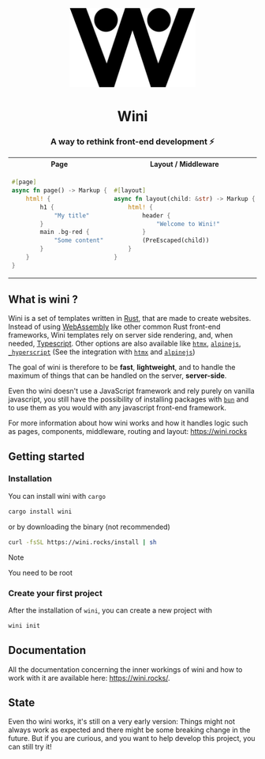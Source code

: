 <div align="center">

<img alt="Wini logo" src="./assets/wini.svg" height="160"/>

# Wini

### A way to rethink front-end development ⚡

</div>

<table>
    <tr>
        <th>
            Page
        </th>
        <th>
            Layout / Middleware
        </th>
        <th>
            Component
        </th>
    </tr>
    <tr>
        <td>

```rs
#[page]
async fn page() -> Markup {
    html! {
        h1 {
            "My title"
        }
        main .bg-red {
            "Some content"
        }
    }
}
```

</td>
<td>

```rs
#[layout]
async fn layout(child: &str) -> Markup {
    html! {
        header {
            "Welcome to Wini!"
        }
        (PreEscaped(child))
    }
}
```

</td>
<td>

```rs
#[component]
async fn button() -> Markup {
    html! {
        button
            .btn-blue
            onclick="jsFn()"
        {
            "Blue button!"
        }
    }
}
```

</td>
    </tr>
</table>


## What is wini ?

Wini is a set of templates written in [Rust](https://www.rust-lang.org/), that are made to create websites. Instead of using [WebAssembly](https://webassembly.org/) like other common Rust front-end frameworks, Wini templates rely on server side rendering, and, when needed, [Typescript](https://www.typescriptlang.org/). Other options are also available like [`htmx`](https://htmx.org/), [`alpinejs`](https://alpinejs.dev/), [`_hyperscript`](https://hyperscript.org/) (See the integration with [`htmx`](https://wini.rocks/doc/htmx) and [`alpinejs`](https://wini.rocks/doc/alpinejs))

The goal of wini is therefore to be **fast**, **lightweight**, and to handle the maximum of things that can be handled on the server, **server-side**.

Even tho wini doesn't use a JavaScript framework and rely purely on vanilla javascript, you still have the possibility of installing packages with [`bun`](https://bun.sh) and to use them as you would with any javascript front-end framework.

For more information about how wini works and how it handles logic such as pages, components, middleware, routing and layout: <https://wini.rocks>


## Getting started

### Installation

You can install wini with `cargo`

```sh
cargo install wini
```

or by downloading the binary (not recommended)

```sh
curl -fsSL https://wini.rocks/install | sh
```

> [!NOTE]
> You need to be root

### Create your first project

After the installation of `wini`, you can create a new project with

```sh
wini init
```

## Documentation

All the documentation concerning the inner workings of wini and how to work with it are available here: <https://wini.rocks/>.

## State 
Even tho wini works, it's still on a very early version: Things might not always work as expected and there might be some breaking change in the future. But if you are curious, and you want to help develop this project, you can still try it!
